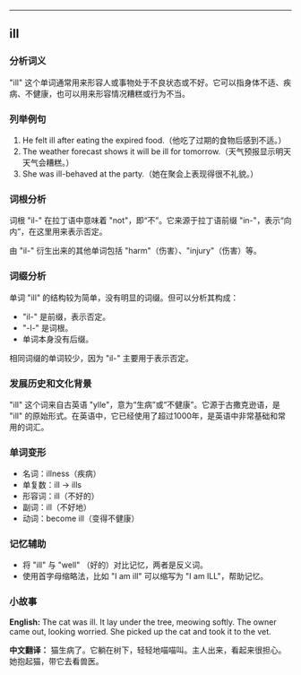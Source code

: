 
---------------
## ill
### 分析词义
"ill" 这个单词通常用来形容人或事物处于不良状态或不好。它可以指身体不适、疾病、不健康，也可以用来形容情况糟糕或行为不当。

### 列举例句
1. He felt ill after eating the expired food.（他吃了过期的食物后感到不适。）
2. The weather forecast shows it will be ill for tomorrow.（天气预报显示明天天气会糟糕。）
3. She was ill-behaved at the party.（她在聚会上表现得很不礼貌。）

### 词根分析
词根 "il-" 在拉丁语中意味着 "not"，即“不”。它来源于拉丁语前缀 "in-"，表示“向内”，在这里用来表示否定。

由 "il-" 衍生出来的其他单词包括 "harm"（伤害）、"injury"（伤害）等。

### 词缀分析
单词 "ill" 的结构较为简单，没有明显的词缀。但可以分析其构成：
- "il-" 是前缀，表示否定。
- "-l-" 是词根。
- 单词本身没有后缀。

相同词缀的单词较少，因为 "il-" 主要用于表示否定。

### 发展历史和文化背景
"ill" 这个词来自古英语 "ylle"，意为“生病”或“不健康”。它源于古撒克逊语，是 "ill" 的原始形式。在英语中，它已经使用了超过1000年，是英语中非常基础和常用的词汇。

### 单词变形
- 名词：illness（疾病）
- 单复数：ill -> ills
- 形容词：ill（不好的）
- 副词：ill（不好地）
- 动词：become ill（变得不健康）

### 记忆辅助
- 将 "ill" 与 "well" （好的）对比记忆，两者是反义词。
- 使用首字母缩略法，比如 "I am ill" 可以缩写为 "I am ILL"，帮助记忆。

### 小故事
**English:**
The cat was ill. It lay under the tree, meowing softly. The owner came out, looking worried. She picked up the cat and took it to the vet.

**中文翻译：**
猫生病了。它躺在树下，轻轻地喵喵叫。主人出来，看起来很担心。她抱起猫，带它去看兽医。

